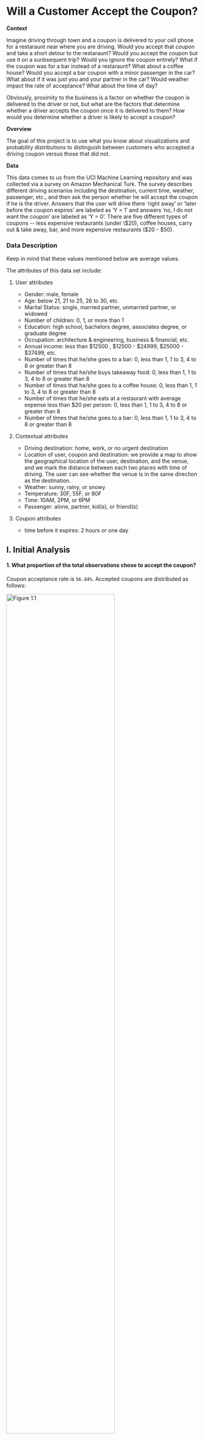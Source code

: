 # Will a Customer Accept the Coupon?

**Context**

Imagine driving through town and a coupon is delivered to your cell phone for a restaraunt near where you are driving. Would you accept that coupon and take a short detour to the restaraunt? Would you accept the coupon but use it on a sunbsequent trip? Would you ignore the coupon entirely? What if the coupon was for a bar instead of a restaraunt? What about a coffee house? Would you accept a bar coupon with a minor passenger in the car? What about if it was just you and your partner in the car? Would weather impact the rate of acceptance? What about the time of day?

Obviously, proximity to the business is a factor on whether the coupon is delivered to the driver or not, but what are the factors that determine whether a driver accepts the coupon once it is delivered to them? How would you determine whether a driver is likely to accept a coupon?

**Overview**

The goal of this project is to use what you know about visualizations and probability distributions to distinguish between customers who accepted a driving coupon versus those that did not.

**Data**

This data comes to us from the UCI Machine Learning repository and was collected via a survey on Amazon Mechanical Turk. The survey describes different driving scenarios including the destination, current time, weather, passenger, etc., and then ask the person whether he will accept the coupon if he is the driver. Answers that the user will drive there ‘right away’ or ‘later before the coupon expires’ are labeled as ‘Y = 1’ and answers ‘no, I do not want the coupon’ are labeled as ‘Y = 0’.  There are five different types of coupons -- less expensive restaurants (under \\$20), coffee houses, carry out & take away, bar, and more expensive restaurants ($20 - $50).

### Data Description
Keep in mind that these values mentioned below are average values.

The attributes of this data set include:
1. User attributes
    -  Gender: male, female
    -  Age: below 21, 21 to 25, 26 to 30, etc.
    -  Marital Status: single, married partner, unmarried partner, or widowed
    -  Number of children: 0, 1, or more than 1
    -  Education: high school, bachelors degree, associates degree, or graduate degree
    -  Occupation: architecture & engineering, business & financial, etc.
    -  Annual income: less than $12500 , $12500 - $24999, $25000 - $37499, etc.
    -  Number of times that he/she goes to a bar: 0, less than 1, 1 to 3, 4 to 8 or greater than 8
    -  Number of times that he/she buys takeaway food: 0, less than 1, 1 to 3, 4 to 8 or greater
       than 8
    -  Number of times that he/she goes to a coffee house: 0, less than 1, 1 to 3, 4 to 8 or
       greater than 8
    -  Number of times that he/she eats at a restaurant with average expense less than $20 per
       person: 0, less than 1, 1 to 3, 4 to 8 or greater than 8
    -  Number of times that he/she goes to a bar: 0, less than 1, 1 to 3, 4 to 8 or greater than 8
   
2. Contextual attributes
    - Driving destination: home, work, or no urgent destination
    - Location of user, coupon and destination: we provide a map to show the geographical
      location of the user, destination, and the venue, and we mark the distance between each
      two places with time of driving. The user can see whether the venue is in the same
      direction as the destination.
    - Weather: sunny, rainy, or snowy
    - Temperature: 30F, 55F, or 80F
    - Time: 10AM, 2PM, or 6PM
    - Passenger: alone, partner, kid(s), or friend(s)

3. Coupon attributes
    - time before it expires: 2 hours or one day

## I. Initial Analysis

#### 1. What proportion of the total observations chose to accept the coupon?

Coupon acceptance rate is `56.84%`. Accepted coupons are distributed as follows:

<img src="images/plot1_1.png" alt="Figure 1.1" width="75%">


Given the fact that *Coffee House* coupons are the best performers, I will be analyzing them. 
But let's first analyze *Bar* coupons and see if their performance can be improved. 

## II. Bar coupons analysis

#### 1. What proportion of bar coupons were accepted?

Accepted Bar coupons represent `11.5%` of accepted coupons and `6.5%` of total coupons (accepted or not).

<img src="images/plot2_1.png" alt="Figure 2.1">

#### 2. Identifying drivers behaviour around bar attendance

**2.1 Scoring System**

To better analyze the behaviour, a scoring system was created based on the following criteria:


| Attendance (per month) | Score Value |
|------------------------|-------------|
| never                  | 0           |
| less than 1            | 1           |
| between 1 and 3        | 2           |
| between 4 and 8        | 6           |
| more than 8            | 9           |

**2.2 Behaviour Analysis**

Bar coupon acceptance is heavily driven by drivers habits.
The following graph shows how people who score up to a `2` are most likely to accept a coupon.
Chances of accepting a coupon drops dramatically if the driver scores more.
Most coupons are rejected by people that never go to bars (which makes perfect sense).
Seems like the sweet spot is the score between <font color=green>*1 and 2*</font>

<img src="images/plot7_2.png" alt="Figure 2.2" width="75%">

$\color{green}{Hypothesis}$ 
*Bar coupon acceptance is driven by people that go to bars up to 3 times per month.* 

**2.3 Looking deeper into the Hypothesis**

Created two audiences (Low and High Frequency) based on bar attendance. The definitions are as follows:

- *<font color=gray>Low frequency Audience:</font> those who went to a bar 3 or fewer times a month*
- *<font color=gray>High frequency Audience:</font> those who went to a bar more than 3 times a month*

When looking at the accepted coupons of these two audiences,
it's clear that most of the coupons are coming from the *Low frequency Audience*. Which is consistent with the hypothesis.

<img src="images/plot3_1.png" alt="Figure 2.3">

**2.4 Final thoughts on Bar Coupons**

$\color{red}{Conclusion}$
*Offer less coupons to people that never go to bars and more to people that go up to 3 times per month.*

## III. Coffee House coupons analysis

#### 1. What proportion of coffee house coupons were accepted?

Accepted Coffee coupons represent `27.7%` of accepted coupons and `15.7%` of total coupons (accepted or not).

<img src="images/plot8_1.png" alt="Figure 3.1">

#### 2. Identifying passenger profiles around coffee house attendance

Some behavioural analysis showed some good insights around coffee house attendance on accepted coupons.  

**2.2 Accepted Coffee Coupons, passenger types, and time of day**

<img src="images/plot8_2_1.png" alt="Figure 3.2.2">

$\color{orange}{Analysis}$ *Behaviour differs depending on their companionship.
Alone people likes to grab coffee either very early (7am) or white late (6pm) and skip lunchtime (2pm).
People hanging out with friends mostly grab coffee around lunchtime (2pm).
Both profiles are the most likely to accept a coupon when compared to people accompanied by a partner or kid(s)*

**2.3 Accepted Coffee Coupons, passenger types, and attendance frequency**

**2.3.1 Scoring System**

To better analyze attendance behaviour, a scoring system was created based on the following criteria:

| Attendance (per month) | Score Value |
|------------------------|-------------|
| never                  | 0           |
| less than 1            | 1           |
| between 1 and 3        | 2           |
| between 4 and 8        | 6           |
| more than 8            | 9           |

**2.3.2 Analyzing results**

Given the scoring system above, the analysis reports the following findings:

<img src="images/plot8_2_2.png">

$\color{orange}{Analysis}$ *Behaviour is consistent among all 4 passenger profiles.
Scores of 1, 2, and 6 are in the top 3 performers across the board. A score of `2` is top 1 in 3 out of 4 profiles*

$\color{green}{Hypothesis}$ *Attendance frequency is driving coupon acceptance
(Most likely a score of `2`)*

**2.3.3 Looking deeper into the Hypothesis**

When looking at accepted coupons based on coffee house attendance frequency,
people with a score of `2` have a good chance of accepting the coupon.
But also scores of `6` are also looking good when compared to the rejected coupons behaviour.

<img src="images/plot8_3.png" width="50%">

Investigating further, people with scores of 2 and 6 represent `53.2%` of all accepted coupons.
<img src="images/plot8_4_2.png">

The hypothesis was in the right track but when comparing with the rejected coupons, was able to identify
that scores of 6 were also performing good. Scores of `1` where also investigated but turn out to have a
`51.8%` rejection rate. As it's shown below, scores of `2-6` represent `66.1%` of all accepted coffee coupons.

<img src="images/plot8_4_1.png">

**2.4 Final thoughts on Coffee Coupons**

$\color{red}{Conclusion}$
*Offer less coupons to people that never go to coffee houses and more to people that go up to 8 times per month.*
